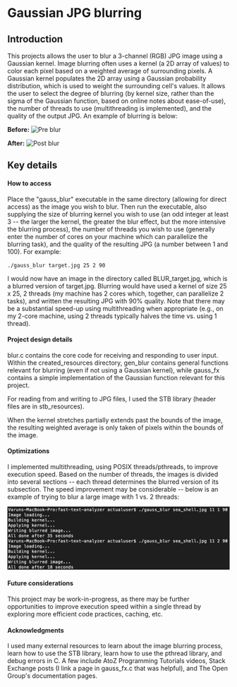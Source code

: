 # Gaussian JPG blurring

## Introduction

This projects allows the user to blur a 3-channel (RGB) JPG image using a Gaussian kernel. Image blurring often uses a kernel (a 2D array of values) to color each pixel based on a weighted average of surrounding pixels. A Gaussian kernel populates the 2D array using a Gaussian probability distribution, which is used to weight the surrounding cell's values. It allows the user to select the degree of blurring (by kernel size, rather than the sigma of the Gaussian function, based on online notes about ease-of-use), the number of threads to use (multithreading is implemented), and the quality of the output JPG. An example of blurring is below:

**Before:**
![Pre blur](https://github.com/vx5/gaussian-blur/blob/main/example.jpg?raw=true)

**After:**
![Post blur](https://github.com/vx5/gaussian-blur/blob/main/BLUR_example.jpg?raw=true)

## Key details

#### How to access

Place the "gauss_blur" executable in the same directory (allowing for direct access) as the image you wish to blur. Then run the executable, also supplying the size of blurring kernel you wish to use (an odd integer at least 3 -- the larger the kernel, the greater the blur effect, but the more intensive the blurring process), the number of threads you wish to use (generally enter the number of cores on your machine which can parallelize the blurring task), and the quality of the resulting JPG (a number between 1 and 100). For example:

```
./gauss_blur target.jpg 25 2 90
```

I would now have an image in the directory called BLUR_target.jpg, which is a blurred version of target.jpg. Blurring would have used a kernel of size 25 x 25, 2 threads (my machine has 2 cores which, together, can parallelize 2 tasks), and written the resulting JPG with 90% quality. Note that there may be a substantial speed-up using multithreading when appropriate (e.g., on my 2-core machine, using 2 threads typically halves the time vs. using 1 thread).

#### Project design details

blur.c contains the core code for receiving and responding to user input. Within the created_resources directory, gen_blur contains general functions relevant for blurring (even if not using a Gaussian kernel), while gauss_fx contains a simple implementation of the Gaussian function relevant for this project.

For reading from and writing to JPG files, I used the STB library (header files are in stb_resources).

When the kernel stretches partially extends past the bounds of the image, the resulting weighted average is only taken of pixels within the bounds of the image.

#### Optimizations

I implemented multithreading, using POSIX threads/pthreads, to improve execution speed. Based on the number of threads, the images is divided into several sections -- each thread determines the blurred version of its subsection. The speed improvement may be considerable -- below is an example of trying to blur a large image with 1 vs. 2 threads:

![Speed improvement](https://github.com/vx5/gaussian-blur/blob/main/images/performance.jpg?raw=true)

#### Future considerations 

This project may be work-in-progress, as there may be further opportunities to improve execution speed within a single thread by exploring more efficient code practices, caching, etc.

#### Acknowledgments

I used many external resources to learn about the image blurring process, learn how to use the STB library, learn how to use the pthread library, and debug errors in C. A few include AtoZ Programming Tutorials videos, Stack Exchange posts (I link a page in gauss_fx.c that was helpful), and The Open Group's documentation pages.